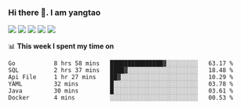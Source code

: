 ### Hi there 👋. I am yangtao 

<!-- **runtu666/runtu666** is a ✨ _special_ ✨ repository because its `README.md` (this file) appears on your GitHub profile. -->

![](https://github-profile-summary-cards.vercel.app/api/cards/profile-details?username=runtu666&theme=github)
![](https://github-profile-summary-cards.vercel.app/api/cards/repos-per-language?username=runtu666&theme=github)
![](https://github-profile-summary-cards.vercel.app/api/cards/most-commit-language?username=runtu666&theme=github)
![](https://github-profile-summary-cards.vercel.app/api/cards/stats?&username=runtu666&theme=github)
![](https://github-profile-summary-cards.vercel.app/api/cards/productive-time?username=runtu666&theme=github)

📊 **This week I spent my time on**
<!--START_SECTION:waka-->

```text
Go           8 hrs 58 mins   ███████████████▓░░░░░░░░░   63.17 %
SQL          2 hrs 37 mins   ████▓░░░░░░░░░░░░░░░░░░░░   18.48 %
Api File     1 hr 27 mins    ██▓░░░░░░░░░░░░░░░░░░░░░░   10.29 %
YAML         32 mins         █░░░░░░░░░░░░░░░░░░░░░░░░   03.78 %
Java         30 mins         █░░░░░░░░░░░░░░░░░░░░░░░░   03.61 %
Docker       4 mins          ░░░░░░░░░░░░░░░░░░░░░░░░░   00.53 %
```

<!--END_SECTION:waka-->


[comment]: <> (Here are some ideas to get you started:)

[comment]: <> (- 🔭 I’m currently working on tal)

[comment]: <> (- 🌱 I’m currently learning devops)

[comment]: <> (- 👯 I’m looking to collaborate on ...)

[comment]: <> (- 🤔 I’m looking for help with ...)

[comment]: <> (- 💬 Ask me about ...)

[comment]: <> (- 📫 How to reach me: ...)

[comment]: <> (- 😄 Pronouns: ...)

[comment]: <> (- ⚡ Fun fact: ...)
